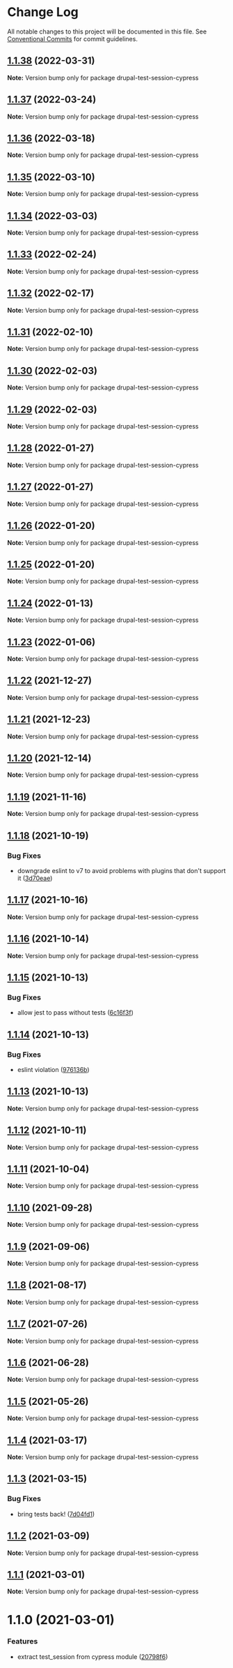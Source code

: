 # Change Log

All notable changes to this project will be documented in this file.
See [Conventional Commits](https://conventionalcommits.org) for commit guidelines.

## [1.1.38](https://github.com/AmazeeLabs/silverback-mono/compare/drupal-test-session-cypress@1.1.37...drupal-test-session-cypress@1.1.38) (2022-03-31)

**Note:** Version bump only for package drupal-test-session-cypress





## [1.1.37](https://github.com/AmazeeLabs/silverback-mono/compare/drupal-test-session-cypress@1.1.36...drupal-test-session-cypress@1.1.37) (2022-03-24)

**Note:** Version bump only for package drupal-test-session-cypress





## [1.1.36](https://github.com/AmazeeLabs/silverback-mono/compare/drupal-test-session-cypress@1.1.35...drupal-test-session-cypress@1.1.36) (2022-03-18)

**Note:** Version bump only for package drupal-test-session-cypress





## [1.1.35](https://github.com/AmazeeLabs/silverback-mono/compare/drupal-test-session-cypress@1.1.34...drupal-test-session-cypress@1.1.35) (2022-03-10)

**Note:** Version bump only for package drupal-test-session-cypress





## [1.1.34](https://github.com/AmazeeLabs/silverback-mono/compare/drupal-test-session-cypress@1.1.33...drupal-test-session-cypress@1.1.34) (2022-03-03)

**Note:** Version bump only for package drupal-test-session-cypress





## [1.1.33](https://github.com/AmazeeLabs/silverback-mono/compare/drupal-test-session-cypress@1.1.32...drupal-test-session-cypress@1.1.33) (2022-02-24)

**Note:** Version bump only for package drupal-test-session-cypress





## [1.1.32](https://github.com/AmazeeLabs/silverback-mono/compare/drupal-test-session-cypress@1.1.31...drupal-test-session-cypress@1.1.32) (2022-02-17)

**Note:** Version bump only for package drupal-test-session-cypress





## [1.1.31](https://github.com/AmazeeLabs/silverback-mono/compare/drupal-test-session-cypress@1.1.30...drupal-test-session-cypress@1.1.31) (2022-02-10)

**Note:** Version bump only for package drupal-test-session-cypress





## [1.1.30](https://github.com/AmazeeLabs/silverback-mono/compare/drupal-test-session-cypress@1.1.29...drupal-test-session-cypress@1.1.30) (2022-02-03)

**Note:** Version bump only for package drupal-test-session-cypress





## [1.1.29](https://github.com/AmazeeLabs/silverback-mono/compare/drupal-test-session-cypress@1.1.28...drupal-test-session-cypress@1.1.29) (2022-02-03)

**Note:** Version bump only for package drupal-test-session-cypress





## [1.1.28](https://github.com/AmazeeLabs/silverback-mono/compare/drupal-test-session-cypress@1.1.27...drupal-test-session-cypress@1.1.28) (2022-01-27)

**Note:** Version bump only for package drupal-test-session-cypress





## [1.1.27](https://github.com/AmazeeLabs/silverback-mono/compare/drupal-test-session-cypress@1.1.26...drupal-test-session-cypress@1.1.27) (2022-01-27)

**Note:** Version bump only for package drupal-test-session-cypress





## [1.1.26](https://github.com/AmazeeLabs/silverback-mono/compare/drupal-test-session-cypress@1.1.25...drupal-test-session-cypress@1.1.26) (2022-01-20)

**Note:** Version bump only for package drupal-test-session-cypress





## [1.1.25](https://github.com/AmazeeLabs/silverback-mono/compare/drupal-test-session-cypress@1.1.24...drupal-test-session-cypress@1.1.25) (2022-01-20)

**Note:** Version bump only for package drupal-test-session-cypress





## [1.1.24](https://github.com/AmazeeLabs/silverback-mono/compare/drupal-test-session-cypress@1.1.23...drupal-test-session-cypress@1.1.24) (2022-01-13)

**Note:** Version bump only for package drupal-test-session-cypress





## [1.1.23](https://github.com/AmazeeLabs/silverback-mono/compare/drupal-test-session-cypress@1.1.22...drupal-test-session-cypress@1.1.23) (2022-01-06)

**Note:** Version bump only for package drupal-test-session-cypress





## [1.1.22](https://github.com/AmazeeLabs/silverback-mono/compare/drupal-test-session-cypress@1.1.21...drupal-test-session-cypress@1.1.22) (2021-12-27)

**Note:** Version bump only for package drupal-test-session-cypress





## [1.1.21](https://github.com/AmazeeLabs/silverback-mono/compare/drupal-test-session-cypress@1.1.20...drupal-test-session-cypress@1.1.21) (2021-12-23)

**Note:** Version bump only for package drupal-test-session-cypress





## [1.1.20](https://github.com/AmazeeLabs/silverback-mono/compare/drupal-test-session-cypress@1.1.19...drupal-test-session-cypress@1.1.20) (2021-12-14)

**Note:** Version bump only for package drupal-test-session-cypress





## [1.1.19](https://github.com/AmazeeLabs/silverback-mono/compare/drupal-test-session-cypress@1.1.18...drupal-test-session-cypress@1.1.19) (2021-11-16)

**Note:** Version bump only for package drupal-test-session-cypress





## [1.1.18](https://github.com/AmazeeLabs/silverback-mono/compare/drupal-test-session-cypress@1.1.17...drupal-test-session-cypress@1.1.18) (2021-10-19)


### Bug Fixes

* downgrade eslint to v7 to avoid problems with plugins that don't support it ([3d70eae](https://github.com/AmazeeLabs/silverback-mono/commit/3d70eae96f6129a5c68c705c4cc0f801cd0d472d))





## [1.1.17](https://github.com/AmazeeLabs/silverback-mono/compare/drupal-test-session-cypress@1.1.16...drupal-test-session-cypress@1.1.17) (2021-10-16)

**Note:** Version bump only for package drupal-test-session-cypress





## [1.1.16](https://github.com/AmazeeLabs/silverback-mono/compare/drupal-test-session-cypress@1.1.15...drupal-test-session-cypress@1.1.16) (2021-10-14)

**Note:** Version bump only for package drupal-test-session-cypress





## [1.1.15](https://github.com/AmazeeLabs/silverback-mono/compare/drupal-test-session-cypress@1.1.14...drupal-test-session-cypress@1.1.15) (2021-10-13)


### Bug Fixes

* allow jest to pass without tests ([6c16f3f](https://github.com/AmazeeLabs/silverback-mono/commit/6c16f3fec8f03b2565983bbbe74f9f181dad284f))





## [1.1.14](https://github.com/AmazeeLabs/silverback-mono/compare/drupal-test-session-cypress@1.1.13...drupal-test-session-cypress@1.1.14) (2021-10-13)


### Bug Fixes

* eslint violation ([976136b](https://github.com/AmazeeLabs/silverback-mono/commit/976136baab50a0f1f9c47465c45830140d53fda8))





## [1.1.13](https://github.com/AmazeeLabs/silverback-mono/compare/drupal-test-session-cypress@1.1.12...drupal-test-session-cypress@1.1.13) (2021-10-13)

**Note:** Version bump only for package drupal-test-session-cypress





## [1.1.12](https://github.com/AmazeeLabs/silverback-mono/compare/drupal-test-session-cypress@1.1.11...drupal-test-session-cypress@1.1.12) (2021-10-11)

**Note:** Version bump only for package drupal-test-session-cypress





## [1.1.11](https://github.com/AmazeeLabs/silverback-mono/compare/drupal-test-session-cypress@1.1.10...drupal-test-session-cypress@1.1.11) (2021-10-04)

**Note:** Version bump only for package drupal-test-session-cypress





## [1.1.10](https://github.com/AmazeeLabs/silverback-mono/compare/drupal-test-session-cypress@1.1.9...drupal-test-session-cypress@1.1.10) (2021-09-28)

**Note:** Version bump only for package drupal-test-session-cypress





## [1.1.9](https://github.com/AmazeeLabs/silverback-mono/compare/drupal-test-session-cypress@1.1.8...drupal-test-session-cypress@1.1.9) (2021-09-06)

**Note:** Version bump only for package drupal-test-session-cypress





## [1.1.8](https://github.com/AmazeeLabs/silverback-mono/compare/drupal-test-session-cypress@1.1.7...drupal-test-session-cypress@1.1.8) (2021-08-17)

**Note:** Version bump only for package drupal-test-session-cypress





## [1.1.7](https://github.com/AmazeeLabs/silverback-mono/compare/drupal-test-session-cypress@1.1.6...drupal-test-session-cypress@1.1.7) (2021-07-26)

**Note:** Version bump only for package drupal-test-session-cypress





## [1.1.6](https://github.com/AmazeeLabs/silverback-mono/compare/drupal-test-session-cypress@1.1.5...drupal-test-session-cypress@1.1.6) (2021-06-28)

**Note:** Version bump only for package drupal-test-session-cypress





## [1.1.5](https://github.com/AmazeeLabs/silverback-mono/compare/drupal-test-session-cypress@1.1.4...drupal-test-session-cypress@1.1.5) (2021-05-26)

**Note:** Version bump only for package drupal-test-session-cypress





## [1.1.4](https://github.com/AmazeeLabs/silverback-mono/compare/drupal-test-session-cypress@1.1.3...drupal-test-session-cypress@1.1.4) (2021-03-17)

**Note:** Version bump only for package drupal-test-session-cypress





## [1.1.3](https://github.com/AmazeeLabs/silverback-mono/compare/drupal-test-session-cypress@1.1.2...drupal-test-session-cypress@1.1.3) (2021-03-15)


### Bug Fixes

* bring tests back! ([7d04fd1](https://github.com/AmazeeLabs/silverback-mono/commit/7d04fd1de8f544a6c10ccf642df5acf04acf4d6d))





## [1.1.2](https://github.com/AmazeeLabs/silverback-mono/compare/drupal-test-session-cypress@1.1.1...drupal-test-session-cypress@1.1.2) (2021-03-09)

**Note:** Version bump only for package drupal-test-session-cypress





## [1.1.1](https://github.com/AmazeeLabs/silverback-mono/compare/drupal-test-session-cypress@1.1.0...drupal-test-session-cypress@1.1.1) (2021-03-01)

**Note:** Version bump only for package drupal-test-session-cypress





# 1.1.0 (2021-03-01)


### Features

* extract test_session from cypress module ([20798f6](https://github.com/AmazeeLabs/silverback-mono/commit/20798f605b1a1ff1dd8651d8123c5cbfc490105f))
